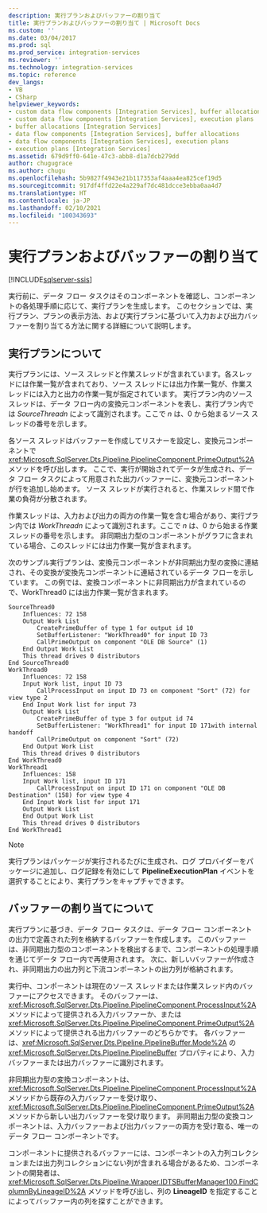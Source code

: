 ```yaml
---
description: 実行プランおよびバッファーの割り当て
title: 実行プランおよびバッファーの割り当て | Microsoft Docs
ms.custom: ''
ms.date: 03/04/2017
ms.prod: sql
ms.prod_service: integration-services
ms.reviewer: ''
ms.technology: integration-services
ms.topic: reference
dev_langs:
- VB
- CSharp
helpviewer_keywords:
- custom data flow components [Integration Services], buffer allocations
- custom data flow components [Integration Services], execution plans
- buffer allocations [Integration Services]
- data flow components [Integration Services], buffer allocations
- data flow components [Integration Services], execution plans
- execution plans [Integration Services]
ms.assetid: 679d9ff0-641e-47c3-abb8-d1a7dcb279dd
author: chugugrace
ms.author: chugu
ms.openlocfilehash: 5b9827f4943e21b117353af4aaa4ea825cef19d5
ms.sourcegitcommit: 917df4ffd22e4a229af7dc481dcce3ebba0aa4d7
ms.translationtype: HT
ms.contentlocale: ja-JP
ms.lasthandoff: 02/10/2021
ms.locfileid: "100343693"
---
```

# <a name="execution-plan-and-buffer-allocation"></a>実行プランおよびバッファーの割り当て

[!INCLUDE[sqlserver-ssis](../../../includes/applies-to-version/sqlserver-ssis.md)]


  実行前に、データ フロー タスクはそのコンポーネントを確認し、コンポーネントの各処理手順に応じて、実行プランを生成します。 このセクションでは、実行プラン、プランの表示方法、および実行プランに基づいて入力および出力バッファーを割り当てる方法に関する詳細について説明します。  
  
## <a name="understanding-the-execution-plan"></a>実行プランについて  
 実行プランには、ソース スレッドと作業スレッドが含まれています。各スレッドには作業一覧が含まれており、ソース スレッドには出力作業一覧が、作業スレッドには入力と出力の作業一覧が指定されています。 実行プラン内のソース スレッドは、データ フロー内の変換元コンポーネントを表し、実行プラン内では *SourceThreadn* によって識別されます。ここで *n* は、0 から始まるソース スレッドの番号を示します。  
  
 各ソース スレッドはバッファーを作成してリスナーを設定し、変換元コンポーネントで <xref:Microsoft.SqlServer.Dts.Pipeline.PipelineComponent.PrimeOutput%2A> メソッドを呼び出します。 ここで、実行が開始されてデータが生成され、データ フロー タスクによって用意された出力バッファーに、変換元コンポーネントが行を追加し始めます。 ソース スレッドが実行されると、作業スレッド間で作業の負荷が分散されます。  
  
 作業スレッドは、入力および出力の両方の作業一覧を含む場合があり、実行プラン内では *WorkThreadn* によって識別されます。ここで *n* は、0 から始まる作業スレッドの番号を示します。 非同期出力型のコンポーネントがグラフに含まれている場合、このスレッドには出力作業一覧が含まれます。  
  
 次のサンプル実行プランは、変換元コンポーネントが非同期出力型の変換に連結され、その変換が変換先コンポーネントに連結されているデータ フローを示しています。 この例では、変換コンポーネントに非同期出力が含まれているので、WorkThread0 には出力作業一覧が含まれます。  
  
```  
SourceThread0   
    Influences: 72 158   
    Output Work List   
        CreatePrimeBuffer of type 1 for output id 10   
        SetBufferListener: "WorkThread0" for input ID 73   
        CallPrimeOutput on component "OLE DB Source" (1)   
    End Output Work List   
    This thread drives 0 distributors   
End SourceThread0   
WorkThread0   
    Influences: 72 158   
    Input Work list, input ID 73   
        CallProcessInput on input ID 73 on component "Sort" (72) for view type 2   
    End Input Work list for input 73   
    Output Work List   
        CreatePrimeBuffer of type 3 for output id 74   
        SetBufferListener: "WorkThread1" for input ID 171with internal handoff   
        CallPrimeOutput on component "Sort" (72)   
    End Output Work List   
    This thread drives 0 distributors   
End WorkThread0   
WorkThread1   
    Influences: 158   
    Input Work list, input ID 171  
        CallProcessInput on input ID 171 on component "OLE DB Destination" (158) for view type 4  
    End Input Work list for input 171   
    Output Work List   
    End Output Work List   
    This thread drives 0 distributors   
End WorkThread1  
```  
  
> [!NOTE]  
>  実行プランはパッケージが実行されるたびに生成され、ログ プロバイダーをパッケージに追加し、ログ記録を有効にして **PipelineExecutionPlan** イベントを選択することにより、実行プランをキャプチャできます。  
  
## <a name="understanding-buffer-allocation"></a>バッファーの割り当てについて  
 実行プランに基づき、データ フロー タスクは、データ フロー コンポーネントの出力で定義された列を格納するバッファーを作成します。 このバッファーは、非同期出力型のコンポーネントを検出するまで、コンポーネントの処理手順を通じてデータ フロー内で再使用されます。 次に、新しいバッファーが作成され、非同期出力の出力列と下流コンポーネントの出力列が格納されます。  
  
 実行中、コンポーネントは現在のソース スレッドまたは作業スレッド内のバッファーにアクセスできます。 そのバッファーは、<xref:Microsoft.SqlServer.Dts.Pipeline.PipelineComponent.ProcessInput%2A> メソッドによって提供される入力バッファーか、または <xref:Microsoft.SqlServer.Dts.Pipeline.PipelineComponent.PrimeOutput%2A> メソッドによって提供される出力バッファーのどちらかです。 各バッファーは、<xref:Microsoft.SqlServer.Dts.Pipeline.PipelineBuffer.Mode%2A> の <xref:Microsoft.SqlServer.Dts.Pipeline.PipelineBuffer> プロパティにより、入力バッファーまたは出力バッファーに識別されます。  
  
 非同期出力型の変換コンポーネントは、<xref:Microsoft.SqlServer.Dts.Pipeline.PipelineComponent.ProcessInput%2A> メソッドから既存の入力バッファーを受け取り、<xref:Microsoft.SqlServer.Dts.Pipeline.PipelineComponent.PrimeOutput%2A> メソッドから新しい出力バッファーを受け取ります。 非同期出力型の変換コンポーネントは、入力バッファーおよび出力バッファーの両方を受け取る、唯一のデータ フロー コンポーネントです。  
  
 コンポーネントに提供されるバッファーには、コンポーネントの入力列コレクションまたは出力列コレクションにない列が含まれる場合があるため、コンポーネントの開発者は、<xref:Microsoft.SqlServer.Dts.Pipeline.Wrapper.IDTSBufferManager100.FindColumnByLineageID%2A> メソッドを呼び出し、列の **LineageID** を指定することによってバッファー内の列を探すことができます。  
  
